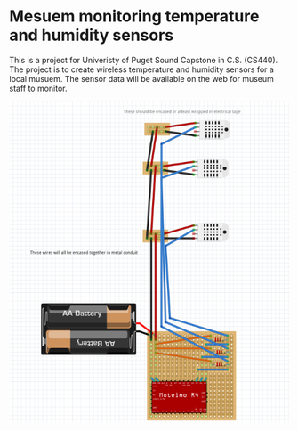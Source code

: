 # Mesuem monitoring temperature and humidity sensors
This is a project for Univeristy of Puget Sound Capstone in C.S. (CS440).
The project is to create wireless temperature and humidity sensors for a
local musuem. The sensor data will be available on the web for museum staff
to monitor. 

![Alt text](./images/fritzingDiagram.png?raw=true)
